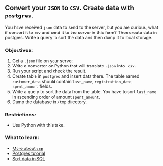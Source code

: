 ## Convert your `JSON` to `CSV`. Create data with `postgres`.
You have received `json` data to send to the server, but you are curious, what if convert it to `csv` and send it to the server in this form? Then create data in postgres. Write a query to sort the data and then dump it to local storage.

### Objectives:
1) Get a `.json` file on your server.
2) Write a converter on Python that will translate `.json` into `.csv`.
3) Run your script and check the result.
4) Create table in `postgres` and insert data there. The table named `customer_data` should contain `last_name`, `registration_date`, `spent_amount` fields.
5) Write a query to sort the data from the table. You have to sort `last_name` in ascending order of amount `spent_amount`. 
6) Dump the database in `/tmp` directory.

### Restrictions:
- Use Python with this take.

### What to learn:
- [More about `scp`](https://linuxize.com/post/how-to-use-scp-command-to-securely-transfer-files/)
- [Postgres tutorial](https://www.postgresqltutorial.com/)
- [Sort data in SQL](https://www.w3schools.com/sql/sql_orderby.asp)